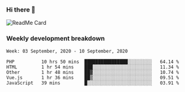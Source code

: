 ### Hi there 👋

<!--
**itzcy/itzcy** is a ✨ _special_ ✨ repository because its `README.md` (this file) appears on your GitHub profile.

Here are some ideas to get you started:

- 🔭 I’m currently working on ...
- 🌱 I’m currently learning ...
- 👯 I’m looking to collaborate on ...
- 🤔 I’m looking for help with ...
- 💬 Ask me about ...
- 📫 How to reach me: ...
- 😄 Pronouns: ...
- ⚡ Fun fact: ...
-->
![ReadMe Card](https://github-readme-stats.vercel.app/api?username=itzcy&show_icons=true&title_color=2d3198&icon_color=797cb8&text_color=24292e&bg_color=f6f8fa)

### Weekly development breakdown
<!--START_SECTION:waka-->
```text
Week: 03 September, 2020 - 10 September, 2020

PHP          10 hrs 50 mins  ████████████████░░░░░░░░░   64.14 % 
HTML         1 hr 54 mins    ███░░░░░░░░░░░░░░░░░░░░░░   11.34 % 
Other        1 hr 48 mins    ██▓░░░░░░░░░░░░░░░░░░░░░░   10.74 % 
Vue.js       1 hr 36 mins    ██▒░░░░░░░░░░░░░░░░░░░░░░   09.51 % 
JavaScript   39 mins         █░░░░░░░░░░░░░░░░░░░░░░░░   03.91 % 
```
<!--END_SECTION:waka-->
